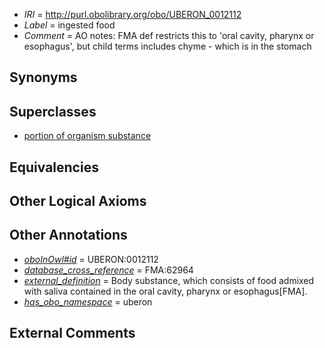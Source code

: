  * *IRI* = http://purl.obolibrary.org/obo/UBERON_0012112
 * *Label* = ingested food
 * *Comment* = AO notes: FMA def restricts this to 'oral cavity, pharynx or esophagus', but child terms includes chyme - which is in the stomach

## Synonyms


## Superclasses

 * [portion of organism substance](../../UBERON/63/UBERON_0000463.md)

## Equivalencies


## Other Logical Axioms


## Other Annotations

 * *[oboInOwl#id](../../id/oboInOwl#id.md)* = UBERON:0012112
 * *[database_cross_reference](../../ef/oboInOwl#hasDbXref.md)* = FMA:62964
 * *[external_definition](../../UBPROP/01/UBPROP_0000001.md)* = Body substance, which consists of food admixed with saliva contained in the oral cavity, pharynx or esophagus[FMA].
 * *[has_obo_namespace](../../ce/oboInOwl#hasOBONamespace.md)* = uberon

## External Comments

